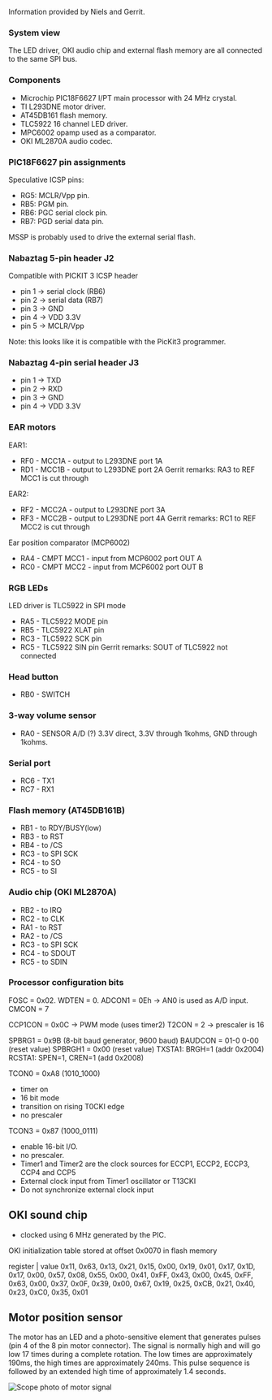 Information provided by Niels and Gerrit.

### System view
The LED driver, OKI audio chip and external flash memory are all connected to the same SPI bus.

### Components
* Microchip PIC18F6627 I/PT main processor with 24 MHz crystal.
* TI L293DNE motor driver.
* AT45DB161 flash memory.
* TLC5922 16 channel LED driver.
* MPC6002 opamp used as a comparator.
* OKI ML2870A audio codec.

### PIC18F6627 pin assignments

Speculative ICSP pins:

* RG5: MCLR/Vpp pin.
* RB5: PGM pin.
* RB6: PGC serial clock pin.
* RB7: PGD serial data pin.

MSSP is probably used to drive the external serial flash.

### Nabaztag 5-pin header J2

Compatible with PICKIT 3 ICSP header

* pin 1 -> serial clock (RB6)
* pin 2 -> serial data (RB7)
* pin 3 -> GND 
* pin 4 -> VDD 3.3V
* pin 5 -> MCLR/Vpp

Note: this looks like it is compatible with the PicKit3 programmer.

### Nabaztag 4-pin serial header J3

* pin 1 -> TXD
* pin 2 -> RXD
* pin 3 -> GND
* pin 4 -> VDD 3.3V

### EAR motors

EAR1:
* RF0 - MCC1A - output to L293DNE port 1A
* RD1 - MCC1B - output to L293DNE port 2A
Gerrit remarks: RA3 to REF MCC1 is cut through

EAR2:
* RF2 - MCC2A - output to L293DNE port 3A
* RF3 - MCC2B - output to L293DNE port 4A
Gerrit remarks: RC1 to REF MCC2 is cut through

Ear position comparator (MCP6002)
* RA4 - CMPT MCC1 - input from MCP6002 port OUT A
* RC0 - CMPT MCC2 - input from MCP6002 port OUT B

### RGB LEDs
LED driver is TLC5922 in SPI mode
* RA5 - TLC5922 MODE pin
* RB5 - TLC5922 XLAT pin
* RC3 - TLC5922 SCK pin
* RC5 - TLC5922 SIN pin
Gerrit remarks: SOUT of TLC5922 not connected

### Head button
* RB0 - SWITCH

### 3-way volume sensor
* RA0 - SENSOR A/D (?)
3.3V direct, 3.3V through 1kohms, GND through 1kohms.

### Serial port
* RC6 - TX1
* RC7 - RX1

### Flash memory (AT45DB161B)
* RB1 - to RDY/BUSY(low)
* RB3 - to RST
* RB4 - to /CS
* RC3 - to SPI SCK
* RC4 - to SO
* RC5 - to SI

### Audio chip (OKI ML2870A)
* RB2 - to IRQ
* RC2 - to CLK
* RA1 - to RST
* RA2 - to /CS
* RC3 - to SPI SCK
* RC4 - to SDOUT
* RC5 - to SDIN

### Processor configuration bits
FOSC   = 0x02.
WDTEN  = 0.
ADCON1 = 0Eh -> AN0 is used as A/D input.
CMCON  = 7

CCP1CON = 0x0C -> PWM mode (uses timer2)
T2CON   = 2 -> prescaler is 16

SPBRG1  = 0x9B (8-bit baud generator, 9600 baud)
BAUDCON = 01-0 0-00 (reset value)
SPBRGH1 = 0x00 (reset value)
TXSTA1:  BRGH=1 (addr 0x2004)
RCSTA1:  SPEN=1, CREN=1 (add 0x2008)

TCON0 = 0xA8 (1010_1000)
* timer on
* 16 bit mode
* transition on rising T0CKI edge
* no prescaler

TCON3 = 0x87 (1000_0111)
* enable 16-bit I/O.
* no prescaler.
* Timer1 and Timer2 are the clock sources for ECCP1, ECCP2, ECCP3, CCP4 and CCP5
* External clock input from Timer1 oscillator or T13CKI
* Do not synchronize external clock input

## OKI sound chip

* clocked using 6 MHz generated by the PIC.

OKI initialization table stored at offset 0x0070 in flash memory

register | value
0x11, 0x63,
0x13, 0x21,
0x15, 0x00,
0x19, 0x01,
0x17, 0x1D,
0x17, 0x00,
0x57, 0x08,
0x55, 0x00,
0x41, 0xFF,
0x43, 0x00,
0x45, 0xFF,
0x63, 0x00,
0x37, 0x0F,
0x39, 0x00,
0x67, 0x19,
0x25, 0xCB,
0x21, 0x40,
0x23, 0xC0,
0x35, 0x01

## Motor position sensor
The motor has an LED and a photo-sensitive element that generates pulses (pin 4 of the 8 pin motor connector). The signal is normally high and will go low 17 times during a complete rotation. The low times are approximately 190ms, the high times are approximately 240ms. This pulse sequence is followed by an extended high time of approximately 1.4 seconds.

![Scope photo of motor signal](photos/motorsignal.jpg "Scope photo of motor signal")

